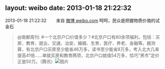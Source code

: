 layout: weibo
date: 2013-01-18 21:22:32
---
<meta name="referrer" content="no-referrer" />

2013-01-18 21:22:32  &nbsp;&nbsp;&nbsp;&nbsp;&nbsp;&nbsp; 来自 <a href="http://weibo.com/" rel="nofollow">微博 weibo.com</a>
呵呵，民众是把握物质价值的试金石
>  @南都周刊: #一个北京户口价值多少？#北京户口有80余项福利，包括：买房、教育、就业、交通、治安、婚姻、生育、医疗、养老、金融等。据测算，有北京户口买房至少能省46万多，读书至少能省8万多，考入北大几率提高41倍……单就买房和教育两项，北京户口就值54万多，恰巧"黑市"定价正是50万。（腾讯） ​​​
>  ![图片](https://ww3.sinaimg.cn/large/61d7cd94jw1e0y02mh71nj.jpg)
